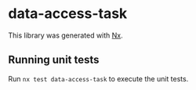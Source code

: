 # data-access-task

This library was generated with [Nx](https://nx.dev).

## Running unit tests

Run `nx test data-access-task` to execute the unit tests.
